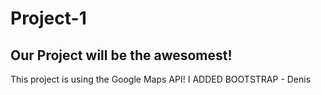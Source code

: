 # Project-1

## Our Project will be the awesomest!

This project is using the Google Maps API!
I ADDED BOOTSTRAP - Denis
